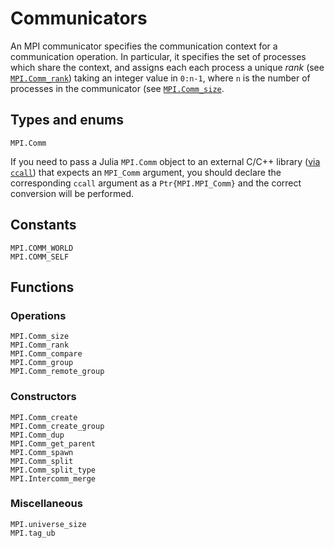 # Communicators

An MPI communicator specifies the communication context for a communication operation. In
particular, it specifies the set of processes which share the context, and assigns each
each process a unique *rank* (see [`MPI.Comm_rank`](@ref)) taking an integer value in
`0:n-1`, where `n` is the number of processes in the communicator (see
[`MPI.Comm_size`](@ref).

## Types and enums

```@docs
MPI.Comm
```

If you need to pass a Julia `MPI.Comm` object to an external C/C++ library ([via `ccall`](https://docs.julialang.org/en/v1/manual/calling-c-and-fortran-code/)) that expects an `MPI_Comm` argument, you should declare the corresponding `ccall` argument as a `Ptr{MPI.MPI_Comm}` and the correct conversion will be performed.

## Constants

```@docs
MPI.COMM_WORLD
MPI.COMM_SELF
```

## Functions

### Operations

```@docs
MPI.Comm_size
MPI.Comm_rank
MPI.Comm_compare
MPI.Comm_group
MPI.Comm_remote_group
```

### Constructors

```@docs
MPI.Comm_create
MPI.Comm_create_group
MPI.Comm_dup
MPI.Comm_get_parent
MPI.Comm_spawn
MPI.Comm_split
MPI.Comm_split_type
MPI.Intercomm_merge
```

### Miscellaneous

```@docs
MPI.universe_size
MPI.tag_ub
```
